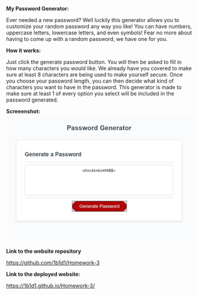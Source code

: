**My Password Generator:**

Ever needed a new password? Well luckily this generator
allows you to customize your random password any way you like!
You can have numbers, uppercase letters, lowercase letters, and even symbols!
Fear no more about having to come up with a random password, we have one for you.

**How it works:**

Just click the generate password button. You will then be asked to fill in
how many characters you would like. We already have you covered to make sure at least 8 
characters are being used to make yourself secure. Once you choose your password
length, you can then decide what kind of characters you want to have in the password.
This generator is made to make sure at least 1 of every option you select will be included
in the password generated. 

**Screeenshot:**
![](Genscreen.jpg)

**Link to the website repository**

https://github.com/1b1d1/Homework-3


**Link to the deployed website:**

https://1b1d1.github.io/Homework-3/
